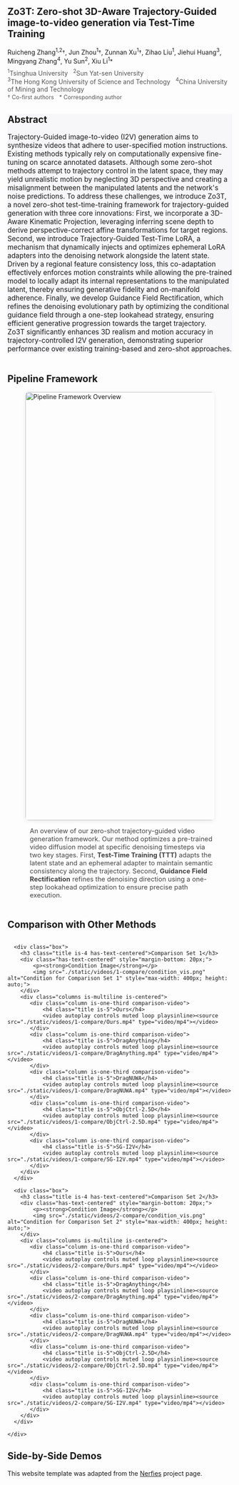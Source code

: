 <!DOCTYPE html>
<html>
<head>
  <meta charset="utf-8">
  <meta name="description" content="A demonstration of video generation models.">
  <meta name="keywords" content="Video Generation, AI, Demo">
  <meta name="viewport" content="width=device-width, initial-scale=1">
  <title>Zo3T: Zero-shot 3D-Aware Trajectory-Guided image-to-video generation via Test-Time Training</title>

  <link href="https://fonts.googleapis.com/css?family=Google+Sans|Noto+Sans|Castoro" rel="stylesheet">
  <link rel="stylesheet" href="https://cdn.jsdelivr.net/npm/bulma@0.9.4/css/bulma.min.css">
  <link rel="stylesheet" href="https://cdn.jsdelivr.net/npm/bulma-carousel@4.0.3/dist/css/bulma-carousel.min.css">
  <link rel="stylesheet" href="https://cdnjs.cloudflare.com/ajax/libs/font-awesome/6.4.0/css/all.min.css">

  <style>
    .hero.teaser {
      position: relative;
      overflow: hidden;
      min-height: 400px;
    }
    .hero.teaser video {
      position: absolute;
      top: 50%;
      left: 50%;
      width: 100%;
      height: 100%;
      object-fit: cover;
      transform: translate(-50%, -50%);
      z-index: -1;
    }
    .hero-body .subtitle {
        color: white;
        text-shadow: 2px 2px 4px #000000;
    }
    .comparison-video video,
    .side-by-side video {
      width: 100%;
      height: auto;
      object-fit: cover;
    }
    .side-by-side img {
      width: 100%;
      object-fit: contain;
    }
    .card {
        background-color: #fdfdfd;
    }
  </style>

</head>
<body>

<section class="hero">
  <div class="hero-body">
    <div class="container is-max-desktop">
      <div class="columns is-centered">
        <div class="column has-text-centered">
          <h1 class="title is-1 publication-title">Zo3T: Zero-shot 3D-Aware Trajectory-Guided image-to-video generation via Test-Time Training</h1>
          <!-- Author and affiliation info -->
          <div class="is-size-5 publication-authors" style="margin-bottom: 0.5em;">
            <span class="author-block">
              Ruicheng Zhang<sup>1,2</sup><span style="font-size:0.9em;">†</span>, Jun Zhou<sup>1</sup><span style="font-size:0.9em;">†</span>, Zunnan Xu<sup>1</sup><span style="font-size:0.9em;">†</span>, Zihao Liu<sup>1</sup>, Jiehui Huang<sup>3</sup>,<br>
              Mingyang Zhang<sup>4</sup>, Yu Sun<sup>2</sup>, Xiu Li<sup>1</sup><span style="font-size:0.9em;">*</span>
            </span>
          </div>
          <div class="is-size-6 publication-affiliations" style="color: #555;">
            <span class="affiliation-block">
              <sup>1</sup>Tsinghua University &nbsp;
              <sup>2</sup>Sun Yat-sen University<br>
              <sup>3</sup>The Hong Kong University of Science and Technology &nbsp;
              <sup>4</sup>China University of Mining and Technology
            </span>
            <br>
            <span style="font-size:0.9em;">† Co-first authors</span> &nbsp; <span style="font-size:0.9em;">* Corresponding author</span>
          </div>
        </div>
      </div>
      <!-- Abstract section -->
      <div class="columns is-centered">
        <div class="column is-three-quarters">
          <div class="box" style="background: #f7f7fa;">
            <h2 class="title is-4 has-text-centered">Abstract</h2>
            <p style="font-size: 1.1em;">
              Trajectory-Guided image-to-video (I2V) generation aims to synthesize videos that adhere to user-specified motion instructions. Existing methods typically rely on computationally expensive fine-tuning on scarce annotated datasets. Although some zero-shot methods attempt to trajectory control in the latent space, they may yield unrealistic motion by neglecting 3D perspective and creating a misalignment between the manipulated latents and the network's noise predictions. To address these challenges, we introduce Zo3T, a novel zero-shot test-time-training framework for trajectory-guided generation with three core innovations: First, we incorporate a 3D-Aware Kinematic Projection, leveraging inferring scene depth to derive perspective-correct affine transformations for target regions. Second, we introduce Trajectory-Guided Test-Time LoRA, a mechanism that dynamically injects and optimizes ephemeral LoRA adapters into the denoising network alongside the latent state. Driven by a regional feature consistency loss, this co-adaptation effectively enforces motion constraints while allowing the pre-trained model to locally adapt its internal representations to the manipulated latent, thereby ensuring generative fidelity and on-manifold adherence. Finally, we develop Guidance Field Rectification, which refines the denoising evolutionary path by optimizing the conditional guidance field through a one-step lookahead strategy, ensuring efficient generative progression towards the target trajectory.
              <br>
              Zo3T significantly enhances 3D realism and motion accuracy in trajectory-controlled I2V generation, demonstrating superior performance over existing training-based and zero-shot approaches.
            </p>
          </div>
        </div>
      </div>
      <!-- Pipeline image section -->
      <div class="columns is-centered">
  <div class="column is-full has-text-centered">
    <div class="box">
      <h2 class="title is-5">Pipeline Framework</h2>
      <figure>
        <img src="./static/images/framework.png" alt="Pipeline Framework Overview"
             style="width:100vw; max-width:100%; height:auto; border-radius:8px; box-shadow:0 2px 8px rgba(0,0,0,0.08); display:block; margin:0 auto;">
        <figcaption style="margin-top:1em; font-size:1.05em; color:#444; text-align:left; padding-left:10px;">
          An overview of our zero-shot trajectory-guided video generation framework. Our method optimizes a pre-trained video diffusion model at specific denoising timesteps via two key stages. First, <b>Test-Time Training (TTT)</b> adapts the latent state and an ephemeral adapter to maintain semantic consistency along the trajectory. Second, <b>Guidance Field Rectification</b> refines the denoising direction using a one-step lookahead optimization to ensure precise path execution.
        </figcaption>
      </figure>
    </div>
  </div>
</div>
    </div>
  </div>
</section>




<section class="section">
    <div class="container is-max-desktop">
      <div class="columns is-centered has-text-centered">
        <div class="column is-four-fifths">
          <h2 class="title is-3">Comparison with Other Methods</h2>
        </div>
      </div>
      
      <div class="box">
        <h3 class="title is-4 has-text-centered">Comparison Set 1</h3>
        <div class="has-text-centered" style="margin-bottom: 20px;">
            <p><strong>Condition Image</strong></p>
            <img src="./static/videos/1-compare/condition_vis.png" alt="Condition for Comparison Set 1" style="max-width: 400px; height: auto;">
        </div>
        <div class="columns is-multiline is-centered">
           <div class="column is-one-third comparison-video">
               <h4 class="title is-5">Ours</h4>
               <video autoplay controls muted loop playsinline><source src="./static/videos/1-compare/Ours.mp4" type="video/mp4"></video>
           </div>
           <div class="column is-one-third comparison-video">
               <h4 class="title is-5">DragAnything</h4>
               <video autoplay controls muted loop playsinline><source src="./static/videos/1-compare/DragAnything.mp4" type="video/mp4"></video>
           </div>
           <div class="column is-one-third comparison-video">
               <h4 class="title is-5">DragNUWA</h4>
               <video autoplay controls muted loop playsinline><source src="./static/videos/1-compare/DragNUWA.mp4" type="video/mp4"></video>
           </div>
           <div class="column is-one-third comparison-video">
               <h4 class="title is-5">ObjCtrl-2.5D</h4>
               <video autoplay controls muted loop playsinline><source src="./static/videos/1-compare/ObjCtrl-2.5D.mp4" type="video/mp4"></video>
           </div>
           <div class="column is-one-third comparison-video">
               <h4 class="title is-5">SG-I2V</h4>
               <video autoplay controls muted loop playsinline><source src="./static/videos/1-compare/SG-I2V.mp4" type="video/mp4"></video>
           </div>
        </div>
      </div>

      <div class="box">
        <h3 class="title is-4 has-text-centered">Comparison Set 2</h3>
        <div class="has-text-centered" style="margin-bottom: 20px;">
            <p><strong>Condition Image</strong></p>
            <img src="./static/videos/2-compare/condition_vis.png" alt="Condition for Comparison Set 2" style="max-width: 400px; height: auto;">
        </div>
        <div class="columns is-multiline is-centered">
           <div class="column is-one-third comparison-video">
               <h4 class="title is-5">Ours</h4>
               <video autoplay controls muted loop playsinline><source src="./static/videos/2-compare/Ours.mp4" type="video/mp4"></video>
           </div>
           <div class="column is-one-third comparison-video">
               <h4 class="title is-5">DragAnything</h4>
               <video autoplay controls muted loop playsinline><source src="./static/videos/2-compare/DragAnything.mp4" type="video/mp4"></video>
           </div>
           <div class="column is-one-third comparison-video">
               <h4 class="title is-5">DragNUWA</h4>
               <video autoplay controls muted loop playsinline><source src="./static/videos/2-compare/DragNUWA.mp4" type="video/mp4"></video>
           </div>
           <div class="column is-one-third comparison-video">
               <h4 class="title is-5">ObjCtrl-2.5D</h4>
               <video autoplay controls muted loop playsinline><source src="./static/videos/2-compare/ObjCtrl-2.5D.mp4" type="video/mp4"></video>
           </div>
           <div class="column is-one-third comparison-video">
               <h4 class="title is-5">SG-I2V</h4>
               <video autoplay controls muted loop playsinline><source src="./static/videos/2-compare/SG-I2V.mp4" type="video/mp4"></video>
           </div>
        </div>
      </div>
      
    </div>
  </section>


<section class="hero is-light is-small">
  <div class="hero-body">
    <div class="container">
      <h2 class="title is-3 has-text-centered">Side-by-Side Demos</h2>
      <div id="results-carousel" class="carousel results-carousel">
        </div>
    </div>
  </div>
</section>


<footer class="footer">
  <div class="container">
    <div class="content has-text-centered">
      <p>This website template was adapted from the <a href="https://nerfies.github.io">Nerfies</a> project page.</p>
    </div>
  </div>
</footer>

<script src="https://ajax.googleapis.com/ajax/libs/jquery/3.5.1/jquery.min.js"></script>
<script src="https://cdn.jsdelivr.net/npm/bulma-carousel@4.0.3/dist/js/bulma-carousel.min.js"></script>
<script>
    // Dynamically generate the side-by-side demo carousel
    const demoFolders = [3, 4, 5, 6, 7, 8, 9, 10, 11, 12, 13, 14, 15, 16, 17];
    const carouselContainer = document.getElementById('results-carousel');
    
    demoFolders.forEach(i => {
      const item = document.createElement('div');
      item.className = 'item';
      item.innerHTML = `
        <div class="card">
          <div class="card-content">
            <h3 class="title is-4 has-text-centered">Demo</h3>
            <div class="columns is-vcentered is-centered side-by-side">
              <div class="column">
                <p class="has-text-centered"><strong>Condition Image</strong></p>
                <img src="./static/videos/${i}/condition_vis.png" alt="Condition for Demo ${i}">
              </div>
              <div class="column">
                <p class="has-text-centered"><strong>Generated Video</strong></p>
                <video autoplay controls muted loop playsinline>
                  <source src="./static/videos/${i}/result.mp4" type="video/mp4">
                </video>
              </div>
            </div>
          </div>
        </div>
      `;
      carouselContainer.appendChild(item);
    });

    // Initialize the carousel
    bulmaCarousel.attach('#results-carousel', {
      slidesToScroll: 1,
      slidesToShow: 1, // Show one full side-by-side demo at a time
      loop: true,
      autoplay: true,
      autoplaySpeed: 5000, // Slower speed to allow for viewing
    });
</script>

</body>
</html>
